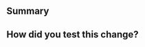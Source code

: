 ## Summary

<!--
 Explain the **motivation** for making this change. Feel free to link to a Linear ticket.
-->

## How did you test this change?
